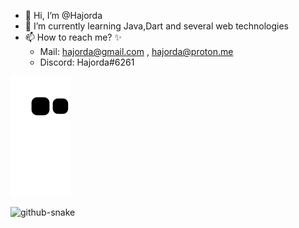 - 👋 Hi, I’m @Hajorda
- 🌱 I’m currently learning Java,Dart and several web technologies 
- 📫 How to reach me? ✨ 
  -  Mail: hajorda@gmail.com , hajorda@proton.me
  -  Discord: Hajorda#6261

![Snake](https://github.com/Hajorda/Hajorda/blob/7083d0a30ff37b3f5706207e514f17201ef6ed01/github-contribution-grid-snake.svg)
<picture>
  
  <source media="(prefers-color-scheme: dark)" srcset="https://github.com/Hajorda/Hajorda/blob/7083d0a30ff37b3f5706207e514f17201ef6ed01/github-contribution-grid-snake.svg" />
  <source media="(prefers-color-scheme: light)" srcset="[github-snake.sv](https://github.com/Hajorda/Hajorda/blob/7083d0a30ff37b3f5706207e514f17201ef6ed01/github-contribution-grid-snake.gif)g" />
  <img alt="github-snake" src="github-snake.svg" />
</picture>
